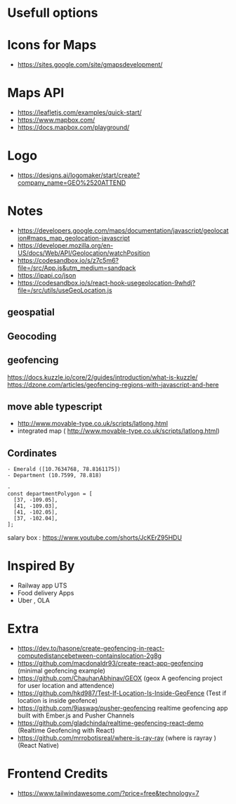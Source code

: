 # Usefull options

# Icons for Maps

-   https://sites.google.com/site/gmapsdevelopment/

# Maps API

-   https://leafletjs.com/examples/quick-start/
-   https://www.mapbox.com/
-   https://docs.mapbox.com/playground/

# Logo

-   https://designs.ai/logomaker/start/create?company_name=GEO%2520ATTEND

# Notes

-   https://developers.google.com/maps/documentation/javascript/geolocation#maps_map_geolocation-javascript
-   https://developer.mozilla.org/en-US/docs/Web/API/Geolocation/watchPosition
-   https://codesandbox.io/s/z7c5m6?file=/src/App.js&utm_medium=sandpack
-   https://ipapi.co/json
-   https://codesandbox.io/s/react-hook-usegeolocation-9whdj?file=/src/utils/useGeoLocation.js

## geospatial

## Geocoding

## geofencing

https://docs.kuzzle.io/core/2/guides/introduction/what-is-kuzzle/ https://dzone.com/articles/geofencing-regions-with-javascript-and-here

## move able typescript

-   http://www.movable-type.co.uk/scripts/latlong.html
-   integrated map ( http://www.movable-type.co.uk/scripts/latlong.html)

## Cordinates

```
- Emerald ([10.7634768, 78.8161175])
- Department (10.7599, 78.818)

-
const departmentPolygon = [
  [37, -109.05],
  [41, -109.03],
  [41, -102.05],
  [37, -102.04],
];

```

salary box : https://www.youtube.com/shorts/JcKErZ95HDU

# Inspired By

-   Railway app UTS
-   Food delivery Apps
-   Uber , OLA

# Extra

-   https://dev.to/hasone/create-geofencing-in-react-computedistancebetween-containslocation-2g8g
-   https://github.com/macdonaldr93/create-react-app-geofencing (minimal geofencing example)
-   https://github.com/ChauhanAbhinav/GEOX (geox A geofencing project for user location and attendence)
-   https://github.com/hkd987/Test-If-Location-Is-Inside-GeoFence (Test if location is inside geofence)
-   https://github.com/9jaswag/pusher-geofencing realtime geofencing app built with Ember.js and Pusher Channels
-   https://github.com/gladchinda/realtime-geofencing-react-demo (Realtime Geofencing with React)
-   https://github.com/mrrobotisreal/where-is-ray-ray (where is rayray ) (React Native)

# Frontend Credits

-   https://www.tailwindawesome.com/?price=free&technology=7
